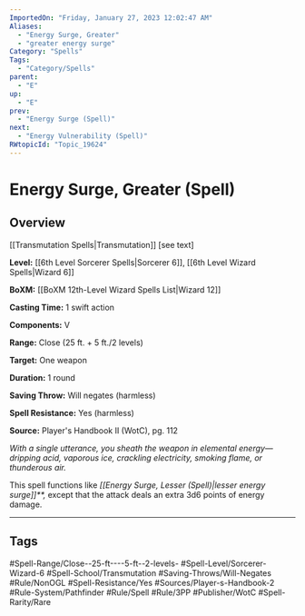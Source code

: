 ```yaml
---
ImportedOn: "Friday, January 27, 2023 12:02:47 AM"
Aliases:
  - "Energy Surge, Greater"
  - "greater energy surge"
Category: "Spells"
Tags:
  - "Category/Spells"
parent:
  - "E"
up:
  - "E"
prev:
  - "Energy Surge (Spell)"
next:
  - "Energy Vulnerability (Spell)"
RWtopicId: "Topic_19624"
---
```

# Energy Surge, Greater (Spell)
## Overview
[[Transmutation Spells|Transmutation]] \[see text]

**Level:** [[6th Level Sorcerer Spells|Sorcerer 6]], [[6th Level Wizard Spells|Wizard 6]]

**BoXM:** [[BoXM 12th-Level Wizard Spells List|Wizard 12]]

**Casting Time:** 1 swift action

**Components:** V

**Range:** Close (25 ft. + 5 ft./2 levels)

**Target:** One weapon

**Duration:** 1 round

**Saving Throw:** Will negates (harmless)

**Spell Resistance:** Yes (harmless)

**Source:** Player's Handbook II (WotC), pg. 112

*With a single utterance, you sheath the weapon in elemental energy—dripping acid, vaporous ice, crackling electricity, smoking flame, or thunderous air.*

This spell functions like *[[Energy Surge, Lesser (Spell)|lesser energy surge]]**,* except that the attack deals an extra 3d6 points of energy damage.


---
## Tags
#Spell-Range/Close--25-ft----5-ft--2-levels- #Spell-Level/Sorcerer-Wizard-6 #Spell-School/Transmutation #Saving-Throws/Will-Negates #Rule/NonOGL #Spell-Resistance/Yes #Sources/Player-s-Handbook-2 #Rule-System/Pathfinder #Rule/Spell #Rule/3PP #Publisher/WotC #Spell-Rarity/Rare

